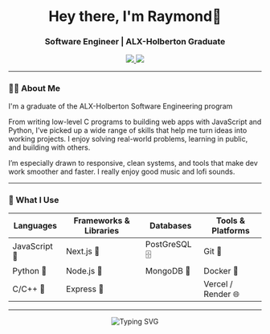 <h1 align="center">Hey there, I'm Raymond👋</h1>
<h3 align="center">Software Engineer | ALX-Holberton Graduate </h3>

<p align="center">
  <a href="https://linkedin.com/in/aa-raymond" target="_blank">
    <img src="https://img.shields.io/badge/LinkedIn-0A66C2?style=for-the-badge&logo=linkedin&logoColor=white" />
  </a>
  <a href="https://twitter.com/aa__raymond" target="_blank">
    <img src="https://img.shields.io/badge/Twitter-1DA1F2?style=for-the-badge&logo=twitter&logoColor=white" />
  </a>
</p>

---

### 👨‍💻 About Me

I'm a graduate of the ALX-Holberton Software Engineering program

From writing low-level C programs to building web apps with JavaScript and Python, I’ve picked up a wide range of skills that help me turn ideas into working projects. I enjoy solving real-world problems, learning in public, and building with others.

I’m especially drawn to responsive, clean systems, and tools that make dev work smoother and faster. I really enjoy good music and lofi sounds.  

---

### 🧰 What I Use

| Languages       | Frameworks & Libraries | Databases      | Tools & Platforms    |
|-----------------|------------------------|----------------|----------------------|
| JavaScript 🔸   | Next.js 🔹             | PostGreSQL 🗄️  | Git 🔧               |
| Python 🔸       | Node.js 🔹             | MongoDB 🍃     | Docker 🐳            |
| C/C++ 🔸        | Express 🔹             |                | Vercel / Render 🌐   |

---

<p align="center">
  <img src="https://readme-typing-svg.herokuapp.com?font=Fira+Code&duration=3000&pause=1000&center=true&width=450&lines=Software+Engineer;Learning+Never+Stops;The+Future+is+Tech!" alt="Typing SVG" />
</p>
